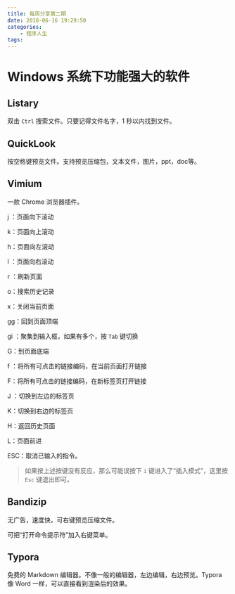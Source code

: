 ```yaml
---
title: 每周分享第二期
date: 2018-06-16 19:29:50
categories:
	- 程序人生
tags:
---
```


# Windows 系统下功能强大的软件

## Listary

双击 `Ctrl` 搜索文件。只要记得文件名字，1 秒以内找到文件。

## QuickLook

按空格键预览文件。支持预览压缩包，文本文件，图片，ppt，doc等。

<!-- more -->

## Vimium

一款 Chrome 浏览器插件。

j ：页面向下滚动

k：页面向上滚动

h：页面向左滚动

l ：页面向右滚动

r ：刷新页面

o：搜索历史记录

x：关闭当前页面

gg：回到页面顶端

gi ：聚集到输入框，如果有多个，按 `Tab` 键切换

G：到页面底端

f ：将所有可点击的链接编码，在当前页面打开链接

F：将所有可点击的链接编码，在新标签页打开链接

J ：切换到左边的标签页

K：切换到右边的标签页

H：返回历史页面

L：页面前进

ESC：取消已输入的指令。

> 如果按上述按键没有反应，那么可能误按下 `i` 键进入了“插入模式”，这里按 `Esc` 键退出即可。

## Bandizip

无广告，速度快，可右键预览压缩文件。

可把“打开命令提示符”加入右键菜单。

## Typora

免费的 Markdown 编辑器。不像一般的编辑器，左边编辑，右边预览。Typora 像 Word 一样，可以直接看到渲染后的效果。













